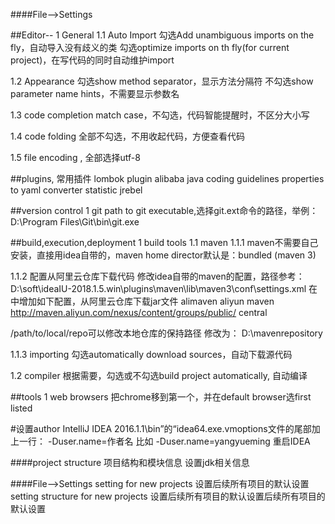 ####File-->Settings

##Editor--
1 General
1.1 Auto Import
勾选Add unambiguous imports on the fly，自动导入没有歧义的类
勾选optimize imports on th fly(for current project)，在写代码的同时自动维护import

1.2 Appearance
勾选show method separator，显示方法分隔符
不勾选show parameter name hints，不需要显示参数名

1.3 code completion
match case，不勾选，代码智能提醒时，不区分大小写

1.4 code folding
全部不勾选，不用收起代码，方便查看代码

1.5  file encoding , 全部选择utf-8


##plugins, 常用插件
lombok plugin
alibaba java coding guidelines
properties to yaml converter
statistic
jrebel

##version control
1 git
path to git executable,选择git.ext命令的路径，举例：D:\Program Files\Git\bin\git.exe

##build,execution,deployment
1 build tools
1.1 maven
1.1.1
maven不需要自己安装，直接用idea自带的，maven home director默认是：bundled (maven 3)

1.1.2 配置从阿里云仓库下载代码
修改idea自带的maven的配置，路径参考：D:\soft\ideaIU-2018.1.5.win\plugins\maven\lib\maven3\conf\settings.xml
在<mirrors>中增加如下配置，从阿里云仓库下载jar文件
	<mirror>
      <id>alimaven</id>
      <name>aliyun maven</name>
      <url>http://maven.aliyun.com/nexus/content/groups/public/</url>
      <mirrorOf>central</mirrorOf>
    </mirror>

<localRepository>/path/to/local/repo</localRepository>可以修改本地仓库的保持路径
修改为：
<localRepository>D:\mavenrepository</localRepository>

1.1.3 importing
勾选automatically download sources，自动下载源代码

1.2 compiler
根据需要，勾选或不勾选build project automatically, 自动编译


##tools
1 web browsers
把chrome移到第一个，并在default browser选first listed


#设置author
IntelliJ IDEA 2016.1.1\bin”的“idea64.exe.vmoptions文件的尾部加上一行：
-Duser.name=作者名
比如
-Duser.name=yangyueming
重启IDEA


####project structure
项目结构和模块信息
设置jdk相关信息


####File-->Settings
setting for new projects 设置后续所有项目的默认设置
setting structure for new projects 设置后续所有项目的默认设置后续所有项目的默认设置






